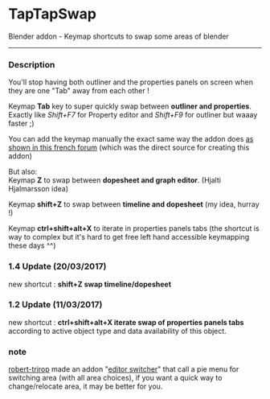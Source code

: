 # TapTapSwap
Blender addon - Keymap shortcuts to swap some areas of blender

---

### Description  

You'll stop having both outliner and the properties panels on screen when they are one "Tab" away from each other !  

Keymap **Tab** key to super quickly swap between **outliner and properties**.  
Exactly like *Shift+F7* for Property editor and *Shift+F9* for outliner but waaay faster ;)  

You can add the keymap manually the exact same way the addon does [as shown in this french forum](http://blenderlounge.fr/forum/viewtopic.php?f=5&t=1446&start=45) (which was the direct source for creating this addon)  

But also:  
Keymap **Z** to swap between **dopesheet and graph editor**. (Hjalti Hjalmarsson idea) 

Keymap **shift+Z** to swap between **timeline and dopesheet** (my idea, hurray !)

Keymap **ctrl+shift+alt+X** to iterate in properties panels tabs (the shortcut is way to complex but it's hard to get free left hand accessible keymapping these days ^^)
  
  
### 1.4 Update (20/03/2017)
new shortcut :
**shift+Z swap timeline/dopesheet**

### 1.2 Update (11/03/2017)
new shortcut :
**ctrl+shift+alt+X iterate swap of properties panels tabs** according to active object type and data availability of this object.


### note
[robert-trirop](https://github.com/robert-trirop) made an addon "[editor switcher](https://github.com/robert-trirop/editor_switcher)" that call a pie menu for switching area (with all area choices), if you want a quick way to change/relocate area, it may be better for you.
